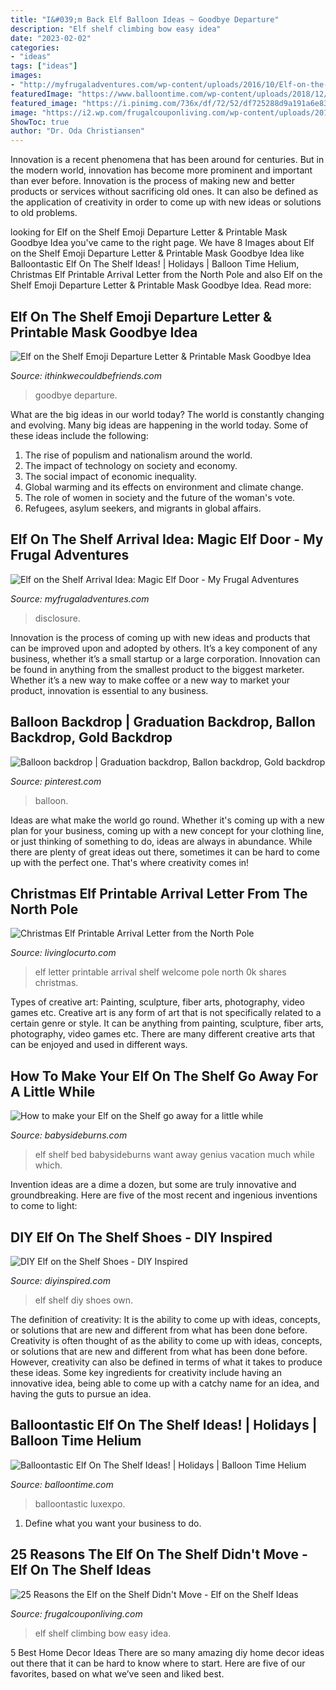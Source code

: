```yaml
---
title: "I&#039;m Back Elf Balloon Ideas ~ Goodbye Departure"
description: "Elf shelf climbing bow easy idea"
date: "2023-02-02"
categories:
- "ideas"
tags: ["ideas"]
images:
- "http://myfrugaladventures.com/wp-content/uploads/2016/10/Elf-on-the-Shelf-Idea-Magic-Elf-Door.jpg"
featuredImage: "https://www.balloontime.com/wp-content/uploads/2018/12/IMG_9419-800x1200.jpg"
featured_image: "https://i.pinimg.com/736x/df/72/52/df725288d9a191a6e837a1f2f27cd2ed.jpg"
image: "https://i2.wp.com/frugalcouponliving.com/wp-content/uploads/2018/10/bow-climbing-elf-on-the-shelf-ideas-frugal-coupon-living-e1541000565187.jpg"
ShowToc: true
author: "Dr. Oda Christiansen"
---
```



Innovation is a recent phenomena that has been around for centuries. But in the modern world, innovation has become more prominent and important than ever before. Innovation is the process of making new and better products or services without sacrificing old ones. It can also be defined as the application of creativity in order to come up with new ideas or solutions to old problems.

	

		
looking for Elf on the Shelf Emoji Departure Letter &amp; Printable Mask Goodbye Idea you've came to the right page. We have 8 Images about Elf on the Shelf Emoji Departure Letter &amp; Printable Mask Goodbye Idea like Balloontastic Elf On The Shelf Ideas! | Holidays | Balloon Time Helium, Christmas Elf Printable Arrival Letter from the North Pole and also Elf on the Shelf Emoji Departure Letter &amp; Printable Mask Goodbye Idea. Read more:
		
    
## Elf On The Shelf Emoji Departure Letter &amp; Printable Mask Goodbye Idea

<img loading=lazy src="https://i2.wp.com/ithinkwecouldbefriends.com/wp-content/uploads/2018/12/Elf-on-the-Shelf-Emoji-Departure-Letter-Goodbye-Idea.jpg" onerror="this.onerror=null;this.src='https://tse1.mm.bing.net/th?id=OIP.Hilk2szzrCIqT-RLCa33zQHaE8&amp;pid=15.1';" alt="Elf on the Shelf Emoji Departure Letter &amp; Printable Mask Goodbye Idea">

_Source: ithinkwecouldbefriends.com_

>goodbye departure. 

	

What are the big ideas in our world today?
The world is constantly changing and evolving. Many big ideas are happening in the world today. Some of these ideas include the following:
1. The rise of populism and nationalism around the world.
2. The impact of technology on society and economy.
3. The social impact of economic inequality. 
4. Global warming and its effects on environment and climate change. 
5. The role of women in society and the future of the woman's vote. 
6. Refugees, asylum seekers, and migrants in global affairs. 

    
## Elf On The Shelf Arrival Idea: Magic Elf Door - My Frugal Adventures

<img loading=lazy src="http://myfrugaladventures.com/wp-content/uploads/2016/10/Elf-on-the-Shelf-Idea-Magic-Elf-Door.jpg" onerror="this.onerror=null;this.src='https://tse1.mm.bing.net/th?id=OIP.0lwgClfc5lzxfSmbm-oxOQHaLG&amp;pid=15.1';" alt="Elf on the Shelf Arrival Idea: Magic Elf Door - My Frugal Adventures">

_Source: myfrugaladventures.com_

>disclosure. 

	

Innovation is the process of coming up with new ideas and products that can be improved upon and adopted by others. It’s a key component of any business, whether it’s a small startup or a large corporation. Innovation can be found in anything from the smallest product to the biggest marketer. Whether it’s a new way to make coffee or a new way to market your product, innovation is essential to any business.

    
## Balloon Backdrop | Graduation Backdrop, Ballon Backdrop, Gold Backdrop

<img loading=lazy src="https://i.pinimg.com/736x/df/72/52/df725288d9a191a6e837a1f2f27cd2ed.jpg" onerror="this.onerror=null;this.src='https://tse1.mm.bing.net/th?id=OIP.ndGcfVGo4irT7RnHnUVzgwHaJ3&amp;pid=15.1';" alt="Balloon backdrop | Graduation backdrop, Ballon backdrop, Gold backdrop">

_Source: pinterest.com_

>balloon. 

	

Ideas are what make the world go round. Whether it's coming up with a new plan for your business, coming up with a new concept for your clothing line, or just thinking of something to do, ideas are always in abundance. While there are plenty of great ideas out there, sometimes it can be hard to come up with the perfect one. That's where creativity comes in!

    
## Christmas Elf Printable Arrival Letter From The North Pole

<img loading=lazy src="https://www.livinglocurto.com/wp-content/uploads/2014/11/Elf-on-Shelf-Printable-Welcome-Letter-Living-Locurto.jpg" onerror="this.onerror=null;this.src='https://tse2.mm.bing.net/th?id=OIP.WmiVDgQvVi6ge5ZpmwGLtgHaL_&amp;pid=15.1';" alt="Christmas Elf Printable Arrival Letter from the North Pole">

_Source: livinglocurto.com_

>elf letter printable arrival shelf welcome pole north 0k shares christmas. 

	

Types of creative art: Painting, sculpture, fiber arts, photography, video games etc.
Creative art is any form of art that is not specifically related to a certain genre or style. It can be anything from painting, sculpture, fiber arts, photography, video games etc. There are many different creative arts that can be enjoyed and used in different ways.

    
## How To Make Your Elf On The Shelf Go Away For A Little While

<img loading=lazy src="https://babysideburns.com/wp-content/uploads/2014/12/ElfBleeding-1024x768.jpg" onerror="this.onerror=null;this.src='https://tse2.mm.bing.net/th?id=OIP.pzQUc5ONVcAc6zmwqjPLEgHaFj&amp;pid=15.1';" alt="How to make your Elf on the Shelf go away for a little while">

_Source: babysideburns.com_

>elf shelf bed babysideburns want away genius vacation much while which. 

	

Invention ideas are a dime a dozen, but some are truly innovative and groundbreaking. Here are five of the most recent and ingenious inventions to come to light: 

    
## DIY Elf On The Shelf Shoes - DIY Inspired

<img loading=lazy src="https://diyinspired.com/wp-content/uploads/2014/12/Make-your-Own-Elf-Boots.jpg" onerror="this.onerror=null;this.src='https://tse4.mm.bing.net/th?id=OIP.dz8H5LMd_3GWzprDQp8RdQHaLJ&amp;pid=15.1';" alt="DIY Elf on the Shelf Shoes - DIY Inspired">

_Source: diyinspired.com_

>elf shelf diy shoes own. 

	

The definition of creativity: It is the ability to come up with ideas, concepts, or solutions that are new and different from what has been done before.
Creativity is often thought of as the ability to come up with ideas, concepts, or solutions that are new and different from what has been done before. However, creativity can also be defined in terms of what it takes to produce these ideas. Some key ingredients for creativity include having an innovative idea, being able to come up with a catchy name for an idea, and having the guts to pursue an idea.

    
## Balloontastic Elf On The Shelf Ideas! | Holidays | Balloon Time Helium

<img loading=lazy src="https://www.balloontime.com/wp-content/uploads/2018/12/IMG_9419-800x1200.jpg" onerror="this.onerror=null;this.src='https://tse3.mm.bing.net/th?id=OIP.rZPNXpzF0d8QO-C11QSqFQHaLH&amp;pid=15.1';" alt="Balloontastic Elf On The Shelf Ideas! | Holidays | Balloon Time Helium">

_Source: balloontime.com_

>balloontastic luxexpo. 

	

1. Define what you want your business to do.

    
## 25 Reasons The Elf On The Shelf Didn&#039;t Move - Elf On The Shelf Ideas

<img loading=lazy src="https://i2.wp.com/frugalcouponliving.com/wp-content/uploads/2018/10/bow-climbing-elf-on-the-shelf-ideas-frugal-coupon-living-e1541000565187.jpg" onerror="this.onerror=null;this.src='https://tse4.mm.bing.net/th?id=OIP.deO78sD1Qr8qrm2glUCcMAHaLH&amp;pid=15.1';" alt="25 Reasons the Elf on the Shelf Didn&#039;t Move - Elf on the Shelf Ideas">

_Source: frugalcouponliving.com_

>elf shelf climbing bow easy idea. 

	

5 Best Home Decor Ideas
There are so many amazing diy home decor ideas out there that it can be hard to know where to start. Here are five of our favorites, based on what we’ve seen and liked best.

